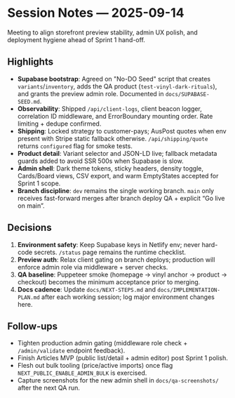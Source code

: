 # Session Notes — 2025-09-14

Meeting to align storefront preview stability, admin UX polish, and deployment hygiene ahead of Sprint 1 hand-off.

## Highlights
- **Supabase bootstrap**: Agreed on "No-DO Seed" script that creates `variants`/`inventory`, adds the QA product (`test-vinyl-dark-rituals`), and grants the preview admin role. Documented in `docs/SUPABASE-SEED.md`.
- **Observability**: Shipped `/api/client-logs`, client beacon logger, correlation ID middleware, and ErrorBoundary mounting order. Rate limiting + dedupe confirmed.
- **Shipping**: Locked strategy to customer-pays; AusPost quotes when env present with Stripe static fallback otherwise. `/api/shipping/quote` returns `configured` flag for smoke tests.
- **Product detail**: Variant selector and JSON-LD live; fallback metadata guards added to avoid SSR 500s when Supabase is slow.
- **Admin shell**: Dark theme tokens, sticky headers, density toggle, Cards/Board views, CSV export, and warm EmptyStates accepted for Sprint 1 scope.
- **Branch discipline**: `dev` remains the single working branch. `main` only receives fast-forward merges after branch deploy QA + explicit “Go live on main”.

## Decisions
1. **Environment safety**: Keep Supabase keys in Netlify env; never hard-code secrets. `/status` page remains the runtime checklist.
2. **Preview auth**: Relax client gating on branch deploys; production will enforce admin role via middleware + server checks.
3. **QA baseline**: Puppeteer smoke (homepage → vinyl anchor → product → checkout) becomes the minimum acceptance prior to merging.
4. **Docs cadence**: Update `docs/NEXT-STEPS.md` and `docs/IMPLEMENTATION-PLAN.md` after each working session; log major environment changes here.

## Follow-ups
- Tighten production admin gating (middleware role check + `/admin/validate` endpoint feedback).
- Finish Articles MVP (public list/detail + admin editor) post Sprint 1 polish.
- Flesh out bulk tooling (price/active imports) once flag `NEXT_PUBLIC_ENABLE_ADMIN_BULK` is exercised.
- Capture screenshots for the new admin shell in `docs/qa-screenshots/` after the next QA run.
